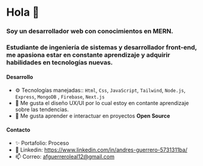 # Hola 👋

### Soy un desarrollador web con conocimientos en MERN.

### Estudiante de ingeniería de sistemas y desarrollador front-end, me apasiona estar en constante aprendizaje y adquirir habilidades en tecnologías nuevas.

#### Desarrollo

- ⚙️  Tecnologías manejadas:: `Html`, `Css`, `JavaScript`, `Tailwind`, `Node.js`, `Express`, `MongoDB` , `Firebase`, `Next.js`
- 💅 Me gusta el diseño UX/UI por lo cual estoy en contante aprendizaje sobre las tendencias.
- 🌱 Me gusta aprender e interactuar en proyectos **Open Source**

#### Contacto

- ✨ Portafolio: Proceso
- 💬 Linkedin: https://www.linkedin.com/in/andres-guerrero-5731311ba/
- 📫 Correo: afguerreroleal12@gmail.com
